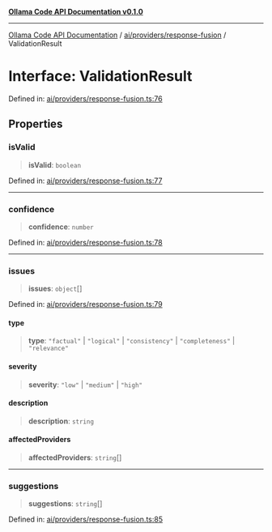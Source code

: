 [**Ollama Code API Documentation v0.1.0**](../../../../README.md)

***

[Ollama Code API Documentation](../../../../modules.md) / [ai/providers/response-fusion](../README.md) / ValidationResult

# Interface: ValidationResult

Defined in: [ai/providers/response-fusion.ts:76](https://github.com/erichchampion/ollama-code/blob/bec805828adb9d493a17af70faf605c3b2bc0269/ollama-code/src/ai/providers/response-fusion.ts#L76)

## Properties

### isValid

> **isValid**: `boolean`

Defined in: [ai/providers/response-fusion.ts:77](https://github.com/erichchampion/ollama-code/blob/bec805828adb9d493a17af70faf605c3b2bc0269/ollama-code/src/ai/providers/response-fusion.ts#L77)

***

### confidence

> **confidence**: `number`

Defined in: [ai/providers/response-fusion.ts:78](https://github.com/erichchampion/ollama-code/blob/bec805828adb9d493a17af70faf605c3b2bc0269/ollama-code/src/ai/providers/response-fusion.ts#L78)

***

### issues

> **issues**: `object`[]

Defined in: [ai/providers/response-fusion.ts:79](https://github.com/erichchampion/ollama-code/blob/bec805828adb9d493a17af70faf605c3b2bc0269/ollama-code/src/ai/providers/response-fusion.ts#L79)

#### type

> **type**: `"factual"` \| `"logical"` \| `"consistency"` \| `"completeness"` \| `"relevance"`

#### severity

> **severity**: `"low"` \| `"medium"` \| `"high"`

#### description

> **description**: `string`

#### affectedProviders

> **affectedProviders**: `string`[]

***

### suggestions

> **suggestions**: `string`[]

Defined in: [ai/providers/response-fusion.ts:85](https://github.com/erichchampion/ollama-code/blob/bec805828adb9d493a17af70faf605c3b2bc0269/ollama-code/src/ai/providers/response-fusion.ts#L85)
